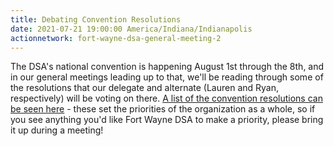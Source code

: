 ```yaml
---
title: Debating Convention Resolutions
date: 2021-07-21 19:00:00 America/Indiana/Indianapolis
actionnetwork: fort-wayne-dsa-general-meeting-2
---
```


The DSA's national convention is happening August 1st through the 8th, and in our general meetings leading up to that, we'll be reading through some of the resolutions that our delegate and alternate (Lauren and Ryan, respectively) will be voting on there. [A list of the convention resolutions can be seen here](https://convention2021.dsausa.org/2021-dsa-convention-resolutions/) - these set the priorities of the organization as a whole, so if you see anything you'd like Fort Wayne DSA to make a priority, please bring it up during a meeting!
